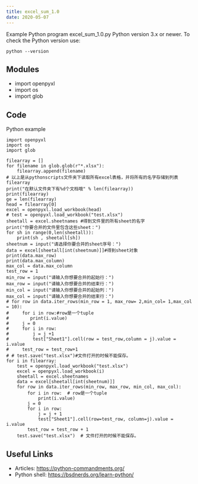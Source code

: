 ```yaml
---
title: excel_sum_1.0
date: 2020-05-07
---
```

Example Python program excel_sum_1.0.py
Python version 3.x or newer.
To check the Python version use:

    python --version

## Modules

* import openpyxl
* import os
* import glob

## Code

Python example

    import openpyxl
    import os
    import glob
    
    filearray = []
    for filename in glob.glob(r"*.xlsx"):
        filearray.append(filename)
    # 以上是从pythonscripts文件夹下读取所有excel表格，并将所有的名字存储到列表filearray
    print("在默认文件夹下有%d个文档哦" % len(filearray))
    print(filearray)
    ge = len(filearray)
    head = filearray[0]
    excel = openpyxl.load_workbook(head)
    # test = openpyxl.load_workbook("test.xlsx")
    sheetall = excel.sheetnames #得到文件里的所有sheet的名字
    print("你要合并的文件里包含这些sheet：")
    for sh in range(0,len(sheetall)):
        print(sh , sheetall[sh])
    sheetnum = input("请选择你要合并的sheet序号：")
    data = excel[sheetall[int(sheetnum)]]#得到sheet对象
    print(data.max_row)
    print(data.max_column)
    max_col = data.max_column
    test_row = 1
    min_row = input("请输入你想要合并的起始行：")
    max_row = input("请输入你想要合并的结束行：")
    min_col = input("请输入你想要合并的起始列：")
    max_col = input("请输入你想要合并的结束行：")
    # for row in data.iter_rows(min_row = 1, max_row= 2,min_col= 1,max_col = 10):
    #     for i in row:#row是一个tuple
    #        print(i.value)
    #     j = 0
    #     for i in row:
    #         j = j +1
    #         test["Sheet1"].cell(row = test_row,column = j).value = i.value
    #     test_row = test_row+1
    # # test.save("test.xlsx")#文件打开的时候不能保存。
    for i in filearray:
        test = openpyxl.load_workbook("test.xlsx")
        excel = openpyxl.load_workbook(i)
        sheetall = excel.sheetnames
        data = excel[sheetall[int(sheetnum)]]
        for row in data.iter_rows(min_row, max_row, min_col, max_col):
            for i in row:  # row是一个tuple
                print(i.value)
            j = 0
            for i in row:
                j = j + 1
                test["Sheet1"].cell(row=test_row, column=j).value = i.value
            test_row = test_row + 1
        test.save("test.xlsx")  # 文件打开的时候不能保存。

## Useful Links

- Articles: https://python-commandments.org/
- Python shell: https://bsdnerds.org/learn-python/
